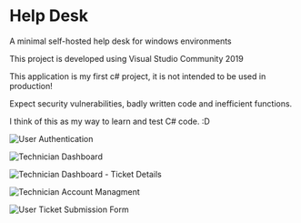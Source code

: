# Help Desk
A minimal self-hosted help desk for windows environments

This project is developed using Visual Studio Community 2019

This application is my first c# project, it is not intended to be used in production!

Expect security vulnerabilities, badly written code and inefficient functions.

I think of this as my way to learn and test C# code.  :D

![User Authentication](https://i.imgur.com/MI1M50A.png)

![Technician Dashboard](https://i.imgur.com/AW9wbh6.png)

![Technician Dashboard - Ticket Details](https://i.imgur.com/GYTzJ7F.png)

![Technician Account Managment](https://i.imgur.com/UiVcV23.png)

![User Ticket Submission Form](https://i.imgur.com/v3LAh5l.png)
